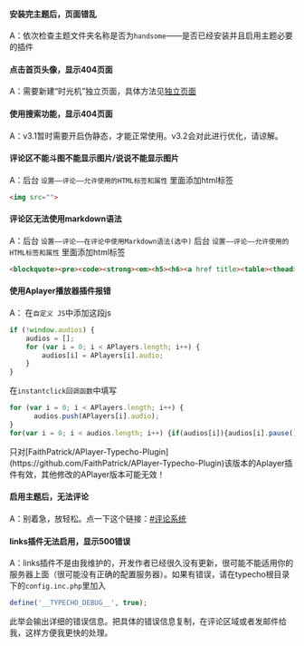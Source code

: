 #### 安装完主题后，页面错乱

A：依次检查主题文件夹名称是否为`handsome`——是否已经安装并且启用主题必要的插件


#### 点击首页头像，显示404页面

A：需要新建“时光机”独立页面，具体方法见[独立页面](/page)

#### 使用搜索功能，显示404页面

A：v3.1暂时需要开启伪静态，才能正常使用。v3.2会对此进行优化，请谅解。

#### 评论区不能斗图不能显示图片/说说不能显示图片

A：后台 `设置——评论——允许使用的HTML标签和属性` 里面添加html标签
```html
<img src="">
```

#### 评论区无法使用markdown语法

A：后台 `设置——评论——在评论中使用Markdown语法(选中)`
后台 `设置——评论——允许使用的HTML标签和属性` 里面添加html标签
```html
<blockquote><pre><code><strong><em><h5><h6><a href title><table><thead><tr><th><tbody><td>
```


#### 使用Aplayer播放器插件报错

A：
在`自定义 JS`中添加这段js
```javascript
if (!window.audios) {
    audios = [];
    for (var i = 0; i < APlayers.length; i++) {
        audios[i] = APlayers[i].audio;
    }
}
```
在`instantclick回调函数`中填写
```javascript
for (var i = 0; i < APlayers.length; i++) {
      audios.push(APlayers[i].audio);
}
for(var i = 0; i < audios.length; i++) {if(audios[i]){audios[i].pause()}};
```


<p class="tip">只对[FaithPatrick/APlayer-Typecho-Plugin](https://github.com/FaithPatrick/APlayer-Typecho-Plugin)该版本的Aplayer插件有效，其他修改的APlayer版本可能无效！</p>



#### 启用主题后，无法评论

A：别着急，放轻松。点一下这个链接：[#评论系统](/comment)



#### links插件无法启用，显示500错误

A：links插件不是由我维护的，开发作者已经很久没有更新，很可能不能适用你的服务器上面（很可能没有正确的配置服务器）。如果有错误，请在typecho根目录下的`config.inc.php`里加入
```php
define('__TYPECHO_DEBUG__', true);
```
此举会输出详细的错误信息。把具体的错误信息复制，在评论区域或者发邮件给我，这样方便我更快的处理。
